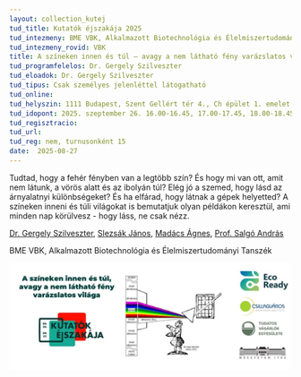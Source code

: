 ```yaml
---
layout: collection_kutej
tud_title: Kutatók éjszakája 2025
tud_intezmeny: BME VBK, Alkalmazott Biotechnológia és Élelmiszertudományi Tanszék
tud_intezmeny_rovid: VBK
title: A színeken innen és túl – avagy a nem látható fény varázslatos világa
tud_programfelelos: Dr. Gergely Szilveszter
tud_eloadok: Dr. Gergely Szilveszter
tud_tipus: Csak személyes jelenléttel látogatható
tud_online: 
tud_helyszin: 1111 Budapest, Szent Gellért tér 4., Ch épület 1. emelet 165., NIR Spektroszkópia Csoport
tud_idopont: 2025. szeptember 26. 16.00-16.45, 17.00-17.45, 18.00-18.45, 19.00-19.45
tud_regisztracio: 
tud_url: 
tud_reg: nem, turnusonként 15
date:  2025-08-27
---
```


Tudtad, hogy a fehér fényben van a legtöbb szín? És hogy mi van ott, amit nem látunk, a vörös alatt és az ibolyán túl? Elég jó a szemed, hogy lásd az árnyalatnyi különbségeket? 
És ha elfárad, hogy látnak a gépek helyetted? A színeken inneni és túli világokat is bemutatjuk olyan példákon keresztül, ami minden nap körülvesz - hogy láss, ne csak nézz.

[Dr. Gergely Szilveszter](https://tudprog.bme.hu/kutatok_ejszakaja/profilok/gergely_szilveszter),	[Slezsák János](https://tudprog.bme.hu/kutatok_ejszakaja/profilok/slezsak_janos),	[Madács Ágnes](https://tudprog.bme.hu/kutatok_ejszakaja/profilok/madacs_agnes),	[Prof. Salgó András](https://tudprog.bme.hu/kutatok_ejszakaja/profilok/salgo_andras)

BME VBK, Alkalmazott Biotechnológia és Élelmiszertudományi Tanszék

![A színeken innen és túl – avagy a nem látható fény varázslatos világa](../2025/images/a-szineken-innen-es-tul-avagy-a-nem-lathato-feny-varazslatos-vilaga.jpg)
